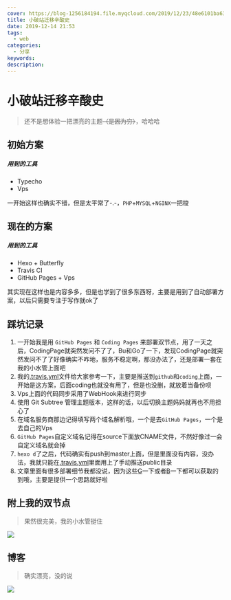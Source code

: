```yaml
---
cover: https://blog-1256184194.file.myqcloud.com/2019/12/23/48e6101ba63f8.jpg
title: 小破站迁移辛酸史
date: 2019-12-14 21:53
tags:
  - web
categories:
  - 分享
keywords:
description:
---
```


# 小破站迁移辛酸史

> 还不是想体验一把漂亮的主题~~（是因为穷）~~，哈哈哈

## 初始方案

##### 用到的工具
- Typecho
- Vps


一开始这样也确实不错，但是太平常了-.-，```PHP```+```MYSQL```+```NGINX```一把梭

## 现在的方案

##### 用到的工具
- Hexo + Butterfly
- Travis CI
- GitHub Pages + Vps

其实现在这样也是内容多多，但是也学到了很多东西呀，主要是用到了自动部署方案，以后只需要专注于写作就ok了

## 踩坑记录

1. 一开始我是用 ```GitHub Pages``` 和 ```Coding Pages``` 来部署双节点，用了一天之后，CodingPage就突然发问不了了，Bu和Go了一下，发现CodingPage就突然发问不了了好像确实不咋地，服务不稳定啊，那没办法了，还是部署一套在我的小水管上面吧
2. 我的[.travis.yml](https://github.com/lihq1403/lihq1403.github.io/blob/hexo/.travis.yml)文件给大家参考一下，主要是推送到```github```和```coding```上面，一开始是这方案，后面coding也就没有用了，但是也没删，就放着当备份呗
3. Vps上面的代码同步采用了WebHook来进行同步
4. 使用 Git Subtree 管理主题版本，这样的话，以后切换主题妈妈就再也不用担心了
5. 在域名服务商那边记得填写两个域名解析哦，一个是去```GitHub Pages```，一个是去自己的Vps
6. ```GitHub Pages```自定义域名记得在source下面放CNAME文件，不然好像过一会自定义域名就会掉
7. ```hexo d```了之后，代码确实有push到master上面，但是里面没有内容，没办法，我就只能在[.travis.yml](https://github.com/lihq1403/lihq1403.github.io/blob/hexo/.travis.yml)里面用上了手动推送public目录
8. 文章里面有很多部署细节我都没说，因为这些[G](https://www.google.com/)一下或者[B](https://www.baidu.com/)一下都可以获取的到哦，主要是提供一个思路就好啦


## 附上我的双节点

> 果然很完美，我的小水管挺住

![](https://blog-1256184194.file.myqcloud.com/2019/12/23/c949b4c8c0542.png)

## 博客

> 确实漂亮，没的说

![](https://blog-1256184194.file.myqcloud.com/2019/12/23/ec8fa1b1f6ee4.png)